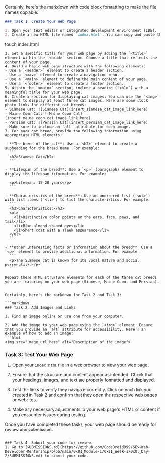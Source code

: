 Certainly, here's the markdown with code block formatting to make the file names copiable:

```markdown
### Task 1: Create Your Web Page

1. Open your text editor or integrated development environment (IDE).
2. Create a new HTML file named `index.html`. You can copy and paste the following command into your terminal to create the file:
   ```
   touch index.html
   ```
3. Set a specific title for your web page by adding the `<title>` element within the `<head>` section. Choose a title that reflects the content of your page.
4. Build a basic web page structure with the following elements:
   - Use a `<header>` element to create a header section.
   - Use a `<nav>` element to create a navigation menu.
   - Use a `<main>` element to define the main content of your page.
   - Use a `<footer>` element to create a footer section.
5. Within the `<main>` section, include a heading (`<h1>`) with a meaningful title for your web page.
6. Create a section for displaying cat images. You can use the `<img>` element to display at least three cat images. Here are some stock photo links for different cat breeds:
   - Siamese Cat: ![Siamese Cat](insert_siamese_cat_image_link_here)
   - Maine Coon Cat: ![Maine Coon Cat](insert_maine_coon_cat_image_link_here)
   - Persian Cat: ![Persian Cat](insert_persian_cat_image_link_here)
   - Make sure to include an `alt` attribute for each image.
7. For each cat breed, provide the following information using appropriate HTML elements:

   - **The breed of the cat**: Use a `<h2>` element to create a subheading for the breed name. For example:
     ```
     <h2>Siamese Cat</h2>
     ```
   
   - **Lifespan of the breed**: Use a `<p>` (paragraph) element to display the lifespan information. For example:
     ```
     <p>Lifespan: 15-20 years</p>
     ```

   - **Characteristics of the breed**: Use an unordered list (`<ul>`) with list items (`<li>`) to list the characteristics. For example:
     ```
     <h3>Characteristics:</h3>
     <ul>
       <li>Distinctive color points on the ears, face, paws, and tail</li>
       <li>Blue almond-shaped eyes</li>
       <li>Short coat with a sleek appearance</li>
     </ul>
     ```

   - **Other interesting facts or information about the breed**: Use a `<p>` element to provide additional information. For example:
     ```
     <p>The Siamese cat is known for its vocal nature and social personality.</p>
     ```

Repeat these HTML structure elements for each of the three cat breeds you are featuring on your web page (Siamese, Maine Coon, and Persian).


Certainly, here's the markdown for Task 2 and Task 3:

```markdown
### Task 2: Add Images and Links

1. Find an image online or use one from your computer.

2. Add the image to your web page using the `<img>` element. Ensure that you provide an `alt` attribute for accessibility. Here's an example of how to add an image:
   ```html
   <img src="image_url_here" alt="Description of the image">
   ```

### Task 3: Test Your Web Page

1. Open your `index.html` file in a web browser to view your web page.

2. Ensure that the structure and content appear as intended. Check that your headings, images, and text are properly formatted and displayed.

3. Test the links to verify they navigate correctly. Click on each link you created in Task 2 and confirm that they open the respective web pages or websites.

4. Make any necessary adjustments to your web page's HTML or content if you encounter issues during testing.

Once you have completed these tasks, your web page should be ready for review and submission.
```

### Task 4: Submit your code for review.
1. Go to [SUBMISSIONS.md](https://github.com/CodeDroid999/SES-Web-Developer-Mentorship/blob/main/0x01_Module-1/0x01_Week-1/0x01_Day-2/SUBMISSIONS.md) to submit your code.